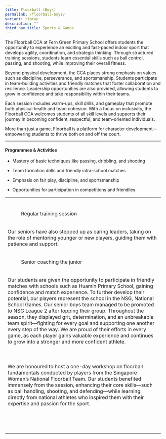 ```yaml
---
title: Floorball (Boys)
permalink: /floorball-boys/
variant: tiptap
description: ""
third_nav_title: Sports & Games
---
```

<p>The Floorball CCA at Fern Green Primary School offers students the opportunity
to experience an exciting and fast-paced indoor sport that develops agility,
coordination, and strategic thinking. Through structured training sessions,
students learn essential skills such as ball control, passing, and shooting,
while improving their overall fitness.</p>
<p>Beyond physical development, the CCA places strong emphasis on values
such as discipline, perseverance, and sportsmanship. Students participate
in team-building activities and friendly matches that foster collaboration
and resilience. Leadership opportunities are also provided, allowing students
to grow in confidence and take responsibility within their teams.</p>
<p>Each session includes warm-ups, skill drills, and gameplay that promote
both physical health and team cohesion. With a focus on inclusivity, the
Floorball CCA welcomes students of all skill levels and supports their
journey in becoming confident, respectful, and team-oriented individuals.</p>
<p>More than just a game, Floorball is a platform for character development—empowering
students to thrive both on and off the court.</p>
<hr>
<h4><strong>Programmes &amp; Activities</strong></h4>
<ul data-tight="true" class="tight">
<li>
<p>Mastery of basic techniques like passing, dribbling, and shooting</p>
</li>
<li>
<p>Team formation drills and friendly intra-school matches</p>
</li>
<li>
<p>Emphasis on fair play, discipline, and sportsmanship</p>
</li>
<li>
<p>Opportunities for participation in competitions and friendlies</p>
</li>
</ul>
<table style="minWidth: 50px">
<colgroup>
<col>
<col>
</colgroup>
<tbody>
<tr>
<th rowspan="1" colspan="1">
<p></p>
</th>
<th rowspan="1" colspan="1">
<p></p>
</th>
</tr>
<tr>
<td rowspan="1" colspan="1">
<p></p>
</td>
<td rowspan="1" colspan="1">
<p>Regular training session</p>
</td>
</tr>
<tr>
<td rowspan="1" colspan="2">
<p>Our seniors have also stepped up as caring leaders, taking on the role
of mentoring younger or new players, guiding them with patience and support.</p>
</td>
</tr>
<tr>
<td rowspan="1" colspan="1">
<p></p>
</td>
<td rowspan="1" colspan="1">
<p>Senior coaching the junior</p>
</td>
</tr>
<tr>
<td rowspan="1" colspan="2">
<p>Our students are given the opportunity to participate in friendly matches
with schools such as Huamin Primary School, gaining confidence and match
experience. To further develop their potential, our players represent the
school in the NSG, National School Games. Our senior boys team managed
to be promoted to NSG League 2 after topping their group. Throughout the
season, they displayed grit, determination, and an unbreakable team spirit—fighting
for every goal and supporting one another every step of the way. We are
proud of their efforts in every game, as each player gains valuable experience
and continues to grow into a stronger and more confident athlete.</p>
</td>
</tr>
<tr>
<td rowspan="1" colspan="1">
<p></p>
</td>
<td rowspan="1" colspan="1">
<p></p>
</td>
</tr>
<tr>
<td rowspan="1" colspan="2">
<p>We are honoured to host a one-day workshop on floorball fundamentals conducted
by players from the Singapore Women’s National Floorball Team. Our students
benefited immensely from the session, enhancing their core skills—such
as ball handling, shooting, and defending—while learning directly from
national athletes who inspired them with their expertise and passion for
the sport.</p>
</td>
</tr>
<tr>
<td rowspan="1" colspan="1">
<p></p>
</td>
<td rowspan="1" colspan="1">
<p></p>
</td>
</tr>
<tr>
<td rowspan="1" colspan="1">
<p></p>
</td>
<td rowspan="1" colspan="1">
<p></p>
</td>
</tr>
<tr>
<td rowspan="1" colspan="1">
<p></p>
</td>
<td rowspan="1" colspan="1">
<p></p>
</td>
</tr>
</tbody>
</table>
<p></p>